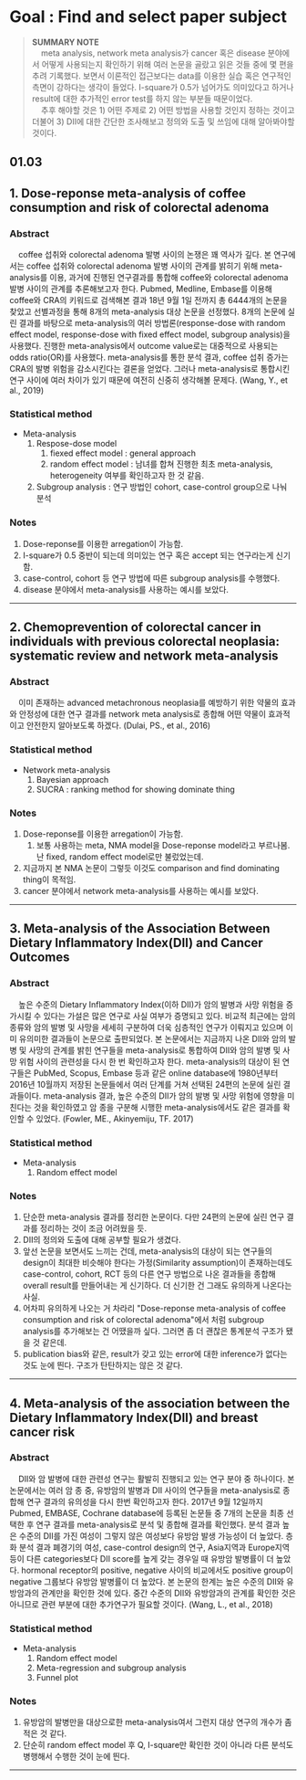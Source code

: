# Goal : Find and select paper subject 

> **SUMMARY NOTE**  
> &nbsp;&nbsp;&nbsp;&nbsp;meta analysis, network meta analysis가 cancer 혹은 disease 분야에서 어떻게 사용되는지 확인하기 위해 여러 논문을 골랐고 읽은 것들 중에 몇 편을 추려 기록했다. 보면서 이론적인 접근보다는 data를 이용한 실습 혹은 연구적인 측면이 강하다는 생각이 들었다. I-square가 0.5가 넘어가도 의미있다고 하거나 result에 대한 추가적인 error test를 하지 않는 부분들 때문이었다.  
> &nbsp;&nbsp;&nbsp;&nbsp;추후 해야할 것은 1) 어떤 주제로 2) 어떤 방법을 사용할 것인지 정하는 것이고 더불어 3) DII에 대한 간단한 조사해보고 정의와 도출 및 쓰임에 대해 알아봐야할 것이다. 


## 01.03
## 1. Dose-reponse meta-analysis of coffee consumption and risk of colorectal adenoma
### Abstract 
&nbsp;&nbsp;&nbsp;&nbsp;coffee 섭취와 colorectal adenoma 발병 사이의 논쟁은 꽤 역사가 깊다. 본 연구에서는 coffee 섭취와 colorectal adenoma 발병 사이의 관계를 밝히기 위해 meta-analysis를 이용, 과거에 진행된 연구결과를 통합해 coffee와 colorectal adenoma 발병 사이의 관계를 추론해보고자 한다. Pubmed, Medline, Embase를 이용해 coffee와 CRA의 키워드로 검색해본 결과 18년 9월 1일 전까지 총 6444개의 논문을 찾았고 선별과정을 통해 8개의 meta-analysis 대상 논문을 선정했다. 8개의 논문에 실린 결과를 바탕으로 meta-analysis의 여러 방법론(response-dose with random effect model, response-dose with fixed effect model, subgroup analysis)을 사용했다. 진행한 meta-analysis에서 outcome value로는 대중적으로 사용되는 odds ratio(OR)를 사용했다. meta-analysis를 통한 분석 결과, coffee 섭취 증가는 CRA의 발병 위험을 감소시킨다는 결론을 얻었다. 그러나 meta-analysis로 통합시킨 연구 사이에 여러 차이가 있기 때문에 여전히 신중히 생각해볼 문제다. (Wang, Y., et al., 2019)
### Statistical method  
- Meta-analysis   
    1. Respose-dose model 
        1. fiexed effect model : general approach
        1. random effect model : 남녀를 합쳐 진행한 최초 meta-analysis, heterogeneity 여부를 확인하고자 한 것 같음. 
    2. Subgroup analysis : 연구 방법인 cohort, case-control group으로 나눠 분석
### Notes
1. Dose-reponse를 이용한 arregation이 가능함.
2. I-square가 0.5 중반이 되는데 의미있는 연구 혹은 accept 되는 연구라는게 신기함. 
3. case-control, cohort 등 연구 방법에 따른 subgroup analysis를 수행했다. 
4. disease 분야에서 meta-analysis를 사용하는 예시를 보았다. 
-------------------------------------------------------------------------------
## 2. Chemoprevention of colorectal cancer in individuals with previous colorectal neoplasia: systematic review and network meta-analysis
### Abstract
&nbsp;&nbsp;&nbsp;&nbsp;이미 존재하는 advanced metachronous neoplasia를 예방하기 위한 약물의 효과와 안정성에 대한 연구 결과를 network meta analysis로 종합해 어떤 약물이 효과적이고 안전한지 알아보도록 하겠다. (Dulai, PS., et al., 2016)
### Statistical method  
- Network meta-analysis   
    1. Bayesian approach
    2. SUCRA : ranking method for showing dominate thing
### Notes
1. Dose-reponse를 이용한 arregation이 가능함.
    1. 보통 사용하는 meta, NMA model을 Dose-reponse model라고 부르나봄. 난 fixed, random effect model로만 불렀었는데. 
2. 지금까지 본 NMA 논문이 그렇듯 이것도 comparison and find dominating thing이 목적임.  
3. cancer 분야에서 network meta-analysis를 사용하는 예시를 보았다. 
-------------------------------------------------------------------------------
## 3. Meta-analysis of the Association Between Dietary Inflammatory Index(DII) and Cancer Outcomes
### Abstract
&nbsp;&nbsp;&nbsp;&nbsp;높은 수준의 Dietary Inflammatory Index(이하 DII)가 암의 발병과 사망 위험을 증가시킬 수 있다는 가설은 많은 연구로 사실 여부가 증명되고 있다. 비교적 최근에는 암의 종류와 암의 발병 및 사망을 세세히 구분하여 더욱 심층적인 연구가 이뤄지고 있으며 이미 유의미한 결과들이 논문으로 출판되었다. 본 논문에서는 지금까지 나온 DII와 암의 발병 및 사망의 관계를 밝힌 연구들을 meta-analysis로 통합하여 DII와 암의 발병 및 사망 위험 사이의 관련성을 다시 한 번 확인하고자 한다. meta-analysis의 대상이 된 연구들은 PubMed, Scopus, Embase 등과 같은 online database에 1980년부터 2016년 10월까지 저장된 논문들에서 여러 단계를 거쳐 선택된 24편의 논문에 실린 결과들이다. meta-analysis 결과, 높은 수준의 DII가 암의 발병 및 사망 위험에 영향을 미친다는 것을 확인하였고 암 종을 구분해 시행한 meta-analysis에서도 같은 결과를 확인할 수 있었다. (Fowler, ME., Akinyemiju, TF. 2017)
### Statistical method  
-  Meta-analysis
    1. Random effect model 
### Notes
1. 단순한 meta-analysis 결과를 정리한 논문이다. 다만 24편의 논문에 실린 연구 결과를 정리하는 것이 조금 어려웠을 듯. 
2. DII의 정의와 도출에 대해 공부할 필요가 생겼다.  
3. 앞선 논문을 보면서도 느끼는 건데, meta-analysis의 대상이 되는 연구들의 design이 최대한 비슷해야 한다는 가정(Similarity assumption)이 존재하는데도 case-control, cohort, RCT 등의 다른 연구 방법으로 나온 결과들을 종합해 overall result를 만들어내는 게 신기하다. 더 신기한 건 그래도 유의하게 나온다는 사실. 
4. 어차피 유의하게 나오는 거 차라리 "Dose-reponse meta-analysis of coffee consumption and risk of colorectal adenoma"에서 처럼 subgroup analysis를 추가해보는 건 어땠을까 싶다. 그러면 좀 더 괜찮은 통계분석 구조가 됐을 것 같은데. 
5. publication bias와 같은, result가 갖고 있는 error에 대한 inference가 없다는 것도 눈에 띈다. 구조가 탄탄하지는 않은 것 같다. 
-------------------------------------------------------------------------------
## 4. Meta-analysis of the association between the Dietary Inflammatory Index(DII) and breast cancer risk 
### Abstract
&nbsp;&nbsp;&nbsp;&nbsp;DII와 암 발병에 대한 관련성 연구는 활발히 진행되고 있는 연구 분야 중 하나이다. 본 논문에서는 여러 암 종 중, 유방암의 발병과 DII 사이의 연구들을 meta-analysis로 종합해 연구 결과의 유의성을 다시 한번 확인하고자 한다. 2017년 9월 12일까지 Pubmed, EMBASE, Cochrane database에 등록된 논문들 중 7개의 논문을 최종 선택한 후 연구 결과를 meta-analysis로 분석 및 종합해 결과를 확인했다. 분석 결과 높은 수준의 DII를 가진 여성이 그렇지 않은 여성보다 유방암 발생 가능성이 더 높았다. 층화 분석 결과 폐경기의 여성, case-control design의 연구, Asia지역과 Europe지역 등이 다른 categories보다 DII score를 높게 갖는 경우일 때 유방암 발병률이 더 높았다. hormonal receptor의 positive, negative 사이의 비교에서도 positive group이 negative 그룹보다 유방암 발병률이 더 높았다. 본 논문의 한계는 높은 수준의 DII와 유방암과의 관계만을 확인한 것에 있다. 중간 수준의 DII와 유방암과의 관계를 확인한 것은 아니므로 관련 부분에 대한 추가연구가 필요할 것이다. (Wang, L., et al., 2018)
### Statistical method  
-  Meta-analysis
    1. Random effect model 
    2. Meta-regression and subgroup analysis
    3. Funnel plot 
### Notes
1. 유방암의 발병만을 대상으로한 meta-analysis여서 그런지 대상 연구의 개수가 좀 적은 것 같다. 
2. 단순히 random effect model 후 Q, I-square만 확인한 것이 아니라 다른 분석도 병행해서 수행한 것이 눈에 띈다. 
-------------------------------------------------------------------------------
